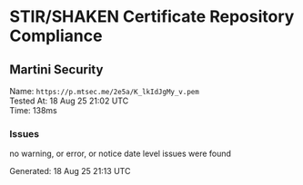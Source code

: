 # STIR/SHAKEN Certificate Repository Compliance

## Martini Security

Name: `https://p.mtsec.me/2e5a/K_lkIdJgMy_v.pem`\
Tested At: 18 Aug 25 21:02 UTC\
Time: 138ms

### Issues

no warning, or error, or notice date level issues were found

Generated: 18 Aug 25 21:13 UTC
